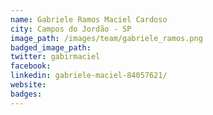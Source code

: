 ```yaml
---
name: Gabriele Ramos Maciel Cardoso
city: Campos do Jordão - SP
image_path: /images/team/gabriele_ramos.png
badged_image_path:
twitter: gabirmaciel
facebook:
linkedin: gabriele-maciel-84057621/
website:
badges:
---
```

